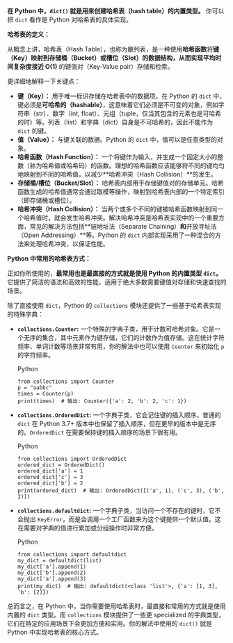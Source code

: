 
**在 Python 中，`dict()` 就是用来创建哈希表（hash table）的内置类型。** 你可以把 `dict` 看作是 Python 对哈希表的具体实现。

**哈希表的定义：**

从概念上讲，哈希表（Hash Table），也称为散列表，是一种使用**哈希函数**将**键（Key）**映射到**存储桶（Bucket）**或**槽位（Slot）**的数据结构，从而实现**平均时间复杂度接近 O(1)** 的键值对（Key-Value pair）存储和检索。

更详细地解释一下关键点：

- **键（Key）：** 用于唯一标识存储在哈希表中的数据项。在 Python 的 `dict` 中，键必须是**可哈希的（hashable）**，这意味着它们必须是不可变的对象，例如字符串（str）、数字（int, float）、元组（tuple，仅当其包含的元素也是可哈希的时）等。列表（list）和字典（dict）自身是不可哈希的，因此不能作为 `dict` 的键。
- **值（Value）：** 与键关联的数据。Python 的 `dict` 中，值可以是任意类型的对象。
- **哈希函数（Hash Function）：** 一个将键作为输入，并生成一个固定大小的整数（称为哈希值或哈希码）的函数。理想的哈希函数应该能够将不同的键均匀地映射到不同的哈希值，以减少**哈希冲突（Hash Collision）**的发生。
- **存储桶/槽位（Bucket/Slot）：** 哈希表内部用于存储键值对的存储单元。哈希函数生成的哈希值通常会通过取模等操作，映射到哈希表内部的一个特定索引（即存储桶或槽位）。
- **哈希冲突（Hash Collision）：** 当两个或多个不同的键被哈希函数映射到同一个哈希值时，就会发生哈希冲突。解决哈希冲突是哈希表实现中的一个重要方面，常见的解决方法包括**链地址法（Separate Chaining）**和**开放寻址法（Open Addressing）**等。Python 的 `dict` 内部实现采用了一种混合的方法来处理哈希冲突，以保证性能。

**Python 中常用的哈希表方式：**

正如你所使用的，**最常用也是最直接的方式就是使用 Python 的内置类型 `dict`。** 它提供了简洁的语法和高效的性能，适用于绝大多数需要键值对存储和快速查找的场景。

除了直接使用 `dict`，Python 的 `collections` 模块还提供了一些基于哈希表实现的特殊字典：

- **`collections.Counter`:** 一个特殊的字典子类，用于计数可哈希对象。它是一个无序的集合，其中元素作为键存储，它们的计数作为值存储。这在统计字符频率、单词计数等场景非常有用，你的解法中也可以使用 `Counter` 来初始化 `p` 的字符频率。
    
    Python
    
    ```
    from collections import Counter
    p = "aabbc"
    times = Counter(p)
    print(times)  # 输出: Counter({'a': 2, 'b': 2, 'c': 1})
    ```
    
- **`collections.OrderedDict`:** 一个字典子类，它会记住键的插入顺序。普通的 `dict` 在 Python 3.7+ 版本中也保留了插入顺序，但在更早的版本中是无序的。`OrderedDict` 在需要保持键的插入顺序的场景下很有用。
    
    Python
    
    ```
    from collections import OrderedDict
    ordered_dict = OrderedDict()
    ordered_dict['a'] = 1
    ordered_dict['c'] = 3
    ordered_dict['b'] = 2
    print(ordered_dict)  # 输出: OrderedDict([('a', 1), ('c', 3), ('b', 2)])
    ```
    
- **`collections.defaultdict`:** 一个字典子类，当访问一个不存在的键时，它不会抛出 `KeyError`，而是会调用一个工厂函数来为这个键提供一个默认值。这在需要对字典的值进行累加或分组操作时非常方便。
    
    Python
    
    ```
    from collections import defaultdict
    my_dict = defaultdict(list)
    my_dict['a'].append(1)
    my_dict['b'].append(2)
    my_dict['a'].append(3)
    print(my_dict)  # 输出: defaultdict(<class 'list'>, {'a': [1, 3], 'b': [2]})
    ```
    

总而言之，在 Python 中，当你需要使用哈希表时，最直接和常用的方式就是使用内置的 `dict` 类型。而 `collections` 模块提供了一些更 specialized 的字典类型，它们在特定的应用场景下会更加方便和实用。你的解法中使用的 `dict()` 就是 Python 中实现哈希表的核心方式。